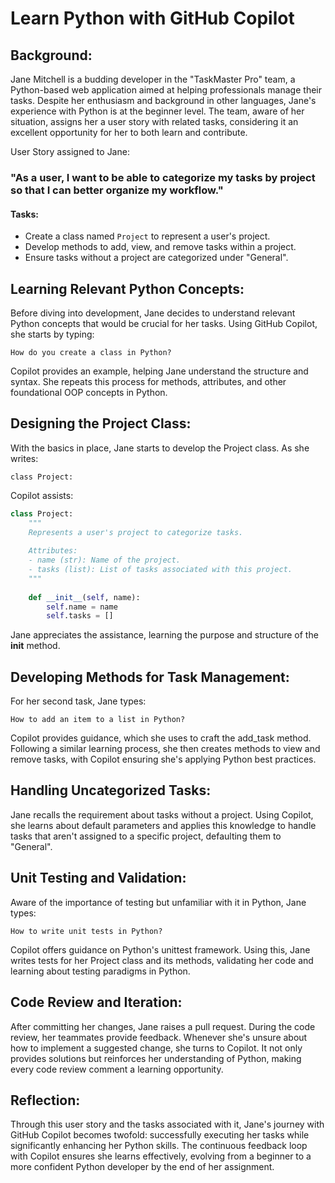 # Learn Python with GitHub Copilot

## Background:
Jane Mitchell is a budding developer in the "TaskMaster Pro" team, a Python-based web application aimed at helping professionals manage their tasks. Despite her enthusiasm and background in other languages, Jane's experience with Python is at the beginner level. The team, aware of her situation, assigns her a user story with related tasks, considering it an excellent opportunity for her to both learn and contribute.

User Story assigned to Jane: 
### "As a user, I want to be able to categorize my tasks by project so that I can better organize my workflow."

#### Tasks:

- Create a class named `Project` to represent a user's project.
- Develop methods to add, view, and remove tasks within a project.
- Ensure tasks without a project are categorized under "General".

## Learning Relevant Python Concepts:
Before diving into development, Jane decides to understand relevant Python concepts that would be crucial for her tasks. Using GitHub Copilot, she starts by typing:

`How do you create a class in Python?`

Copilot provides an example, helping Jane understand the structure and syntax. She repeats this process for methods, attributes, and other foundational OOP concepts in Python.


## Designing the Project Class:
With the basics in place, Jane starts to develop the Project class. As she writes:


`class Project:`

Copilot assists:


```python
class Project:
    """
    Represents a user's project to categorize tasks.
    
    Attributes:
    - name (str): Name of the project.
    - tasks (list): List of tasks associated with this project.
    """
    
    def __init__(self, name):
        self.name = name
        self.tasks = []
```

Jane appreciates the assistance, learning the purpose and structure of the __init__ method.

## Developing Methods for Task Management:
For her second task, Jane types:

`How to add an item to a list in Python?`

Copilot provides guidance, which she uses to craft the add_task method. Following a similar learning process, she then creates methods to view and remove tasks, with Copilot ensuring she's applying Python best practices.

## Handling Uncategorized Tasks:
Jane recalls the requirement about tasks without a project. Using Copilot, she learns about default parameters and applies this knowledge to handle tasks that aren't assigned to a specific project, defaulting them to "General".

## Unit Testing and Validation:
Aware of the importance of testing but unfamiliar with it in Python, Jane types:

`How to write unit tests in Python?`

Copilot offers guidance on Python's unittest framework. Using this, Jane writes tests for her Project class and its methods, validating her code and learning about testing paradigms in Python.

## Code Review and Iteration:
After committing her changes, Jane raises a pull request. During the code review, her teammates provide feedback. Whenever she's unsure about how to implement a suggested change, she turns to Copilot. It not only provides solutions but reinforces her understanding of Python, making every code review comment a learning opportunity.

## Reflection:
Through this user story and the tasks associated with it, Jane's journey with GitHub Copilot becomes twofold: successfully executing her tasks while significantly enhancing her Python skills. The continuous feedback loop with Copilot ensures she learns effectively, evolving from a beginner to a more confident Python developer by the end of her assignment.
